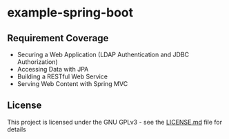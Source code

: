 # example-spring-boot

## Requirement Coverage

- Securing a Web Application (LDAP Authentication and JDBC Authorization)
- Accessing Data with JPA
- Building a RESTful Web Service
- Serving Web Content with Spring MVC

## License

This project is licensed under the GNU GPLv3 - see the [LICENSE.md](LICENSE.md) file for details
